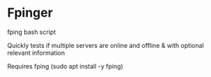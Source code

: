 # Fpinger
fping bash script

Quickly tests if multiple servers are online and offline & with optional relevant information

Requires fping (sudo apt install -y fping)
